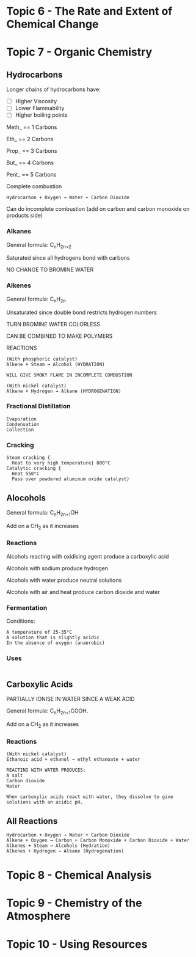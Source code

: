 # Topic 6 - The Rate and Extent of Chemical Change
# Topic 7 - Organic Chemistry

## Hydrocarbons

Longer chains of hydrocarbons have:
- [ ] Higher Viscosity
- [ ] Lower Flammability
- [ ] Higher boiling points

Meth_ == 1 Carbons

Eth_ == 2 Carbons

Prop_ == 3 Carbons

But_ == 4 Carbons

Pent_ == 5 Carbons

Complete combustion
```
Hydrocarbon + Oxygen → Water + Carbon Dioxide
```

Can do incomplete combustion (add on carbon and carbon monoxide on products side)

### Alkanes

General formula: C<sub>n</sub>H<sub>2n+2</sub>

Saturated since all hydrogens bond with carbons

NO CHANGE TO BROMINE WATER

### Alkenes

General formula: C<sub>n</sub>H<sub>2n</sub>

Unsaturated since double bond restricts hydrogen numbers

TURN BROMINE WATER COLORLESS

CAN BE COMBINED TO MAKE POLYMERS

REACTIONS
```
(With phosphoric catalyst)
Alkene + Steam → Alcohol (HYDRATION)

WILL GIVE SMOKY FLAME IN INCOMPLETE COMBUSTION

(With nickel catalyst)
Alkene + Hydrogen → Alkane (HYDROGENATION)
```

### Fractional Distillation
```
Evaporation
Condensation
Collection
```

### Cracking
```
Steam cracking {
  Heat to very high temperature} 800°C
Catalytic cracking {
  Heat 550°C
  Pass over powdered aluminum oxide catalyst}
```

## Alocohols

General formula: C<sub>n</sub>H<sub>2n+1</sub>OH

Add on a CH<sub>2</sub> as it increases

### Reactions

Alcohols reacting with oxidising agent produce a carboxylic acid

Alcohols with sodium produce hydrogen

Alcohols with water produce neutral solutions

Alcohols with air and heat produce carbon dioxide and water

### Fermentation
Conditions:
```
A temperature of 25-35°C
A solution that is slightly acidic
In the absence of oxygen (anaerobic)
```

### Uses
```

```

## Carboxylic Acids

PARTIALLY IONISE IN WATER SINCE A WEAK ACID

General formula: C<sub>n</sub>H<sub>2n+1</sub>COOH.

Add on a CH<sub>2</sub> as it increases

### Reactions
```
(With nickel catalyst)
Ethanoic acid + ethanol → ethyl ethanoate + water

REACTING WITH WATER PRODUCES:
A salt
Carbon dioxide
Water

When carboxylic acids react with water, they dissolve to give solutions with an acidic pH.
```

## All Reactions
```
Hydrocarbon + Oxygen → Water + Carbon Dioxide
Alkene + Oxygen → Carbon + Carbon Monoxide + Carbon Dioxide + Water
Alkenes + Steam → Alcohols (Hydration)
Alkenes + Hydrogen → Alkane (Hydrogenation)

```

# Topic 8 - Chemical Analysis
# Topic 9 - Chemistry of the Atmosphere
# Topic 10 - Using Resources
